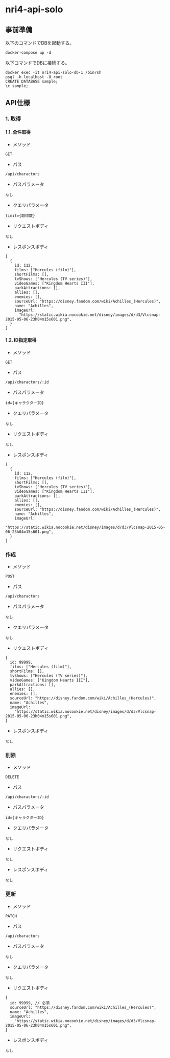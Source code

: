 # nri4-api-solo

## 事前準備

以下のコマンドでDBを起動する。

```
docker-compose up -d
```

以下コマンドでDBに接続する。

```
docker exec -it nri4-api-solo-db-1 /bin/sh
psql -h localhost -U root
CREATE DATABASE sample;
\c sample;
```

## API仕様

### 1. 取得

#### 1.1. 全件取得

- メソッド

```
GET
```

- パス

```
/api/charactors
```

- パスパラメータ

```
なし
```

- クエリパラメータ

```
limit={取得数}
```

- リクエストボディ

```
なし
```

- レスポンスボディ

```
[
  {
    id: 112,
    films: ["Hercules (film)"],
    shortFilms: [],
    tvShows: ["Hercules (TV series)"],
    videoGames: ["Kingdom Hearts III"],
    parkAttractions: [],
    allies: [],
    enemies: [],
    sourceUrl: "https://disney.fandom.com/wiki/Achilles_(Hercules)",
    name: "Achilles",
    imageUrl:
      "https://static.wikia.nocookie.net/disney/images/d/d3/Vlcsnap-2015-05-06-23h04m15s601.png",
  }
]
```

#### 1.2. ID指定取得

- メソッド

```
GET
```

- パス

```
/api/charactors/:id
```

- パスパラメータ

```
id={キャラクターID}
```

- クエリパラメータ

```
なし
```

- リクエストボディ

```
なし
```

- レスポンスボディ

```
[
  {
    id: 112,
    films: ["Hercules (film)"],
    shortFilms: [],
    tvShows: ["Hercules (TV series)"],
    videoGames: ["Kingdom Hearts III"],
    parkAttractions: [],
    allies: [],
    enemies: [],
    sourceUrl: "https://disney.fandom.com/wiki/Achilles_(Hercules)",
    name: "Achilles",
    imageUrl:
          "https://static.wikia.nocookie.net/disney/images/d/d3/Vlcsnap-2015-05-06-23h04m15s601.png",
  }
]
```

### 作成

- メソッド

```
POST
```

- パス

```
/api/charactors
```

- パスパラメータ

```
なし
```

- クエリパラメータ

```
なし
```

- リクエストボディ

```
{
  id: 99999,
  films: ["Hercules (film)"],
  shortFilms: [],
  tvShows: ["Hercules (TV series)"],
  videoGames: ["Kingdom Hearts III"],
  parkAttractions: [],
  allies: [],
  enemies: [],
  sourceUrl: "https://disney.fandom.com/wiki/Achilles_(Hercules)",
  name: "Achilles",
  imageUrl:
    "https://static.wikia.nocookie.net/disney/images/d/d3/Vlcsnap-2015-05-06-23h04m15s601.png",
}
```

- レスポンスボディ

```
なし
```

### 削除

- メソッド

```
DELETE
```

- パス

```
/api/charactors/:id
```

- パスパラメータ

```
id={キャラクターID}
```

- クエリパラメータ

```
なし
```

- リクエストボディ

```
なし
```

- レスポンスボディ

```
なし
```

### 更新

- メソッド

```
PATCH
```

- パス

```
/api/charactors
```

- パスパラメータ

```
なし
```

- クエリパラメータ

```
なし
```

- リクエストボディ

```
{
  id: 99999, // 必須
  sourceUrl: "https://disney.fandom.com/wiki/Achilles_(Hercules)",
  name: "Achilles",
  imageUrl:
    "https://static.wikia.nocookie.net/disney/images/d/d3/Vlcsnap-2015-05-06-23h04m15s601.png",
}
```

- レスポンスボディ

```
なし
```
